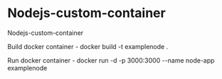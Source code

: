 # Nodejs-custom-container
Nodejs-custom-container

Build docker container - docker build -t examplenode .


Run docker container - docker run -d -p 3000:3000 --name node-app examplenode
